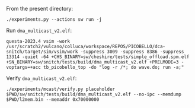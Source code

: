 From the present directory:
```shell
./experiments.py --actions sw run -j
```

Run `dma_multicast_v2.elf`:
```shell
questa-2023.4 vsim -work /usr/scratch2/vulcano/colluca/workspace/REPOS/PICOBELLO/dca-snitch/target/sim/vsim/work -suppress 3009 -suppress 8386 -suppress 13314 -quiet -64 +CHS_BINARY=sw/cheshire/tests/simple_offload.spm.elf +SN_BINARY=sw/snitch/tests/build/dma_multicast_v2.elf +PRELMODE=3 -voptargs=+acc tb_picobello_top -do "log -r /*; do wave.do; run -a;"
```

Verify `dma_multicast_v2.elf`:
```shell
./experiments/mcast/verify.py placeholder $PWD/sw/snitch/tests/build/dma_multicast_v2.elf --no-ipc --memdump $PWD/l2mem.bin --memaddr 0x70000000
```